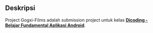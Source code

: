 ## Deskripsi
Project Gogxi-Films adalah submission project untuk kelas [__Dicoding - Belajar Fundamental Aplikasi Android__](https://www.dicoding.com/academies/14).
